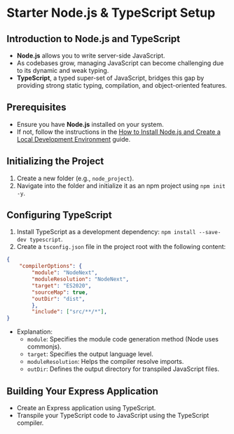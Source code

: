 # Starter Node.js & TypeScript Setup

## Introduction to Node.js and TypeScript

- **Node.js** allows you to write server-side JavaScript.
- As codebases grow, managing JavaScript can become challenging due to its dynamic and weak typing.
- **TypeScript**, a typed super-set of JavaScript, bridges this gap by providing strong static typing, compilation, and object-oriented features.

## Prerequisites

- Ensure you have **Node.js** installed on your system.
- If not, follow the instructions in the [How to Install Node.js and Create a Local Development Environment](https://www.digitalocean.com/community/tutorials/setting-up-a-node-project-with-typescript) guide.

## Initializing the Project

1. Create a new folder (e.g., `node_project`).
2. Navigate into the folder and initialize it as an npm project using `npm init -y`.

## Configuring TypeScript

1. Install TypeScript as a development dependency: `npm install --save-dev typescript`.
2. Create a `tsconfig.json` file in the project root with the following content:

```json
{
    "compilerOptions": {
        "module": "NodeNext",
        "moduleResolution": "NodeNext",
        "target": "ES2020",
        "sourceMap": true,
        "outDir": "dist",
        },
        "include": ["src/**/*"],
}
```

- Explanation:
  - `module`: Specifies the module code generation method (Node uses commonjs).
  - `target`: Specifies the output language level.
  - `moduleResolution`: Helps the compiler resolve imports.
  - `outDir`: Defines the output directory for transpiled JavaScript files.

## Building Your Express Application

- Create an Express application using TypeScript.
- Transpile your TypeScript code to JavaScript using the TypeScript compiler.
